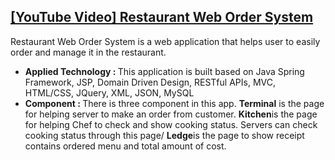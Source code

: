 <h2>
  <a href="https://youtu.be/cgBGUhNTda4">[YouTube Video] Restaurant Web Order System</a>
</h2>
  
<p> Restaurant Web Order System is a web application that helps user to easily order and manage it in the restaurant.</p>
<ul>
  <li><b>Applied Technology : </b>This application is built based on Java Spring Framework, JSP,
Domain Driven Design, RESTful APIs, MVC, HTML/CSS, JQuery, XML, JSON, MySQL </li>
  <li><b>Component : </b>There is three component in this app. <b>Terminal</b> is the page for helping server to make an order from customer. <b>Kitchen</b>is the page for helping Chef to check and show cooking status. Servers can check cooking status through this page/ <b>Ledge</b>is the page to show receipt contains ordered menu and total amount of cost.</li>
  
</ul>
